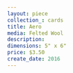 ```yaml
---
layout: piece
collection_: cards
title: Aero
media: Felted Wool
description:
dimensions: 5" x 6"
price: $3.50
create_date: 2016
---
```

